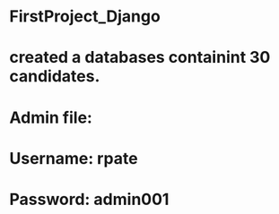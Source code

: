 # FirstProject_Django

# created a databases containint 30 candidates. 
# Admin file:
# Username: rpate
# Password: admin001
